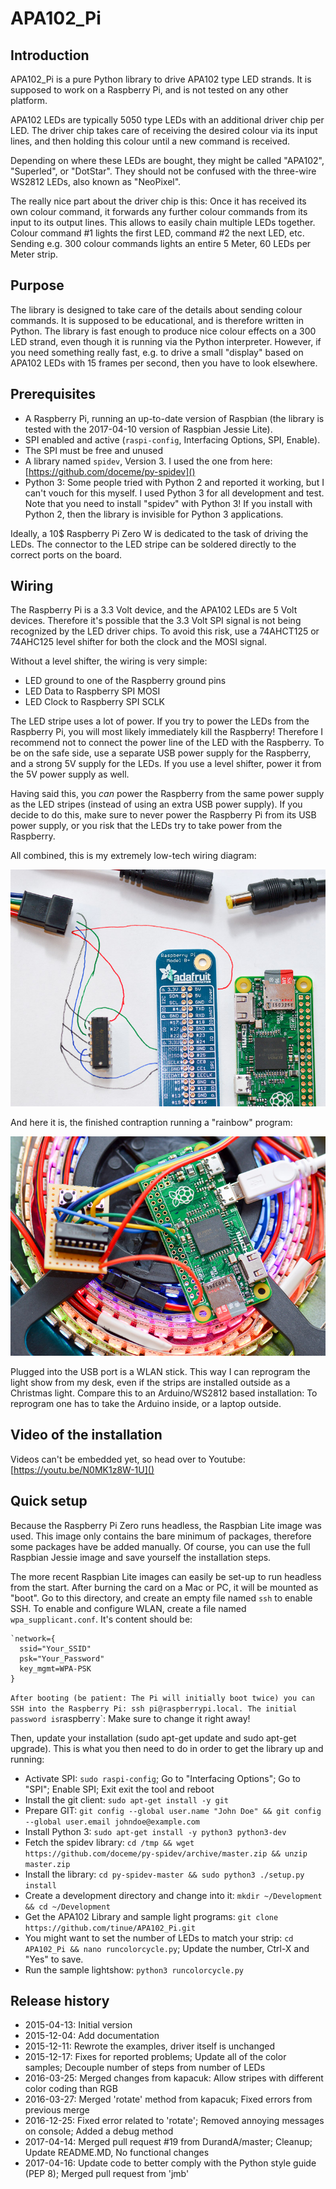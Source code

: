# APA102\_Pi

## Introduction
APA102\_Pi is a pure Python library to drive APA102 type LED strands. It is supposed to work on a Raspberry Pi, and is not tested on any other platform.

APA102 LEDs are typically 5050 type LEDs with an additional driver chip per LED. The driver chip takes care of receiving the desired colour via its input lines, and then holding this colour until a new command is received.

Depending on where these LEDs are bought, they might be called "APA102", "Superled", or "DotStar". They should not be confused with the three-wire WS2812 LEDs, also known as "NeoPixel".

The really nice part about the driver chip is this: Once it has received its own colour command, it forwards any further colour commands from its input to its output lines. This allows to easily chain multiple LEDs together. Colour command #1 lights the first LED, command #2 the next LED, etc. Sending e.g. 300 colour commands lights an entire 5 Meter, 60 LEDs per Meter strip.

## Purpose
The library is designed to take care of the details about sending colour commands. It is supposed to be educational, and is therefore written in Python. The library is fast enough to produce nice colour effects on a 300 LED strand, even though it is running via the Python interpreter. However, if you need something really fast, e.g. to drive a small "display" based on APA102 LEDs with 15 frames per second, then you have to look elsewhere.

## Prerequisites
* A Raspberry Pi, running an up-to-date version of Raspbian (the library is tested with the 2017-04-10 version of Raspbian Jessie Lite).
* SPI enabled and active (`raspi-config`, Interfacing Options, SPI, Enable).
* The SPI must be free and unused
* A library named `spidev`, Version 3. I used the one from here: [https://github.com/doceme/py-spidev]()
* Python 3: Some people tried with Python 2 and reported it working, but I can't vouch for this myself. I used Python 3 for all development and test. Note that you need to install "spidev" with Python 3! If you install with Python 2, then the library is invisible for Python 3 applications.

Ideally, a 10$ Raspberry Pi Zero W is dedicated to the task of driving the LEDs. The connector to the LED stripe can be soldered directly to the correct ports on the board.

## Wiring
The Raspberry Pi is a 3.3 Volt device, and the APA102 LEDs are 5 Volt devices. Therefore it's possible that the 3.3 Volt SPI signal is not being recognized by the LED driver chips. To avoid this risk, use a 74AHCT125 or 74AHC125 level shifter for both the clock and the MOSI signal.

Without a level shifter, the wiring is very simple:
- LED ground to one of the Raspberry ground pins
- LED Data to Raspberry SPI MOSI
- LED Clock to Raspberry SPI SCLK

The LED stripe uses a lot of power. If you try to power the LEDs from the Raspberry Pi, you will most likely immediately kill the Raspberry! Therefore I recommend not to connect the power line of the LED with the Raspberry. To be on the safe side, use a separate USB power supply for the Raspberry, and a strong 5V supply for the LEDs. If you use a level shifter, power it from the 5V power supply as well.

Having said this, you *can* power the Raspberry from the same power supply as the LED stripes (instead of using an extra USB power supply). If you decide to do this, make sure to never power the Raspberry Pi from its USB power supply, or you risk that the LEDs try to take power from the Raspberry.

All combined, this is my extremely low-tech wiring diagram:

![Wiring Diagram][image-1]

And here it is, the finished contraption running a "rainbow" program:

![Raspberry Pi Zero driving APA102 LEDs][image-2]

Plugged into the USB port is a WLAN stick. This way I can reprogram the light show from my desk, even if the strips are installed outside as a Christmas light. Compare this to an Arduino/WS2812 based installation: To reprogram one has to take the Arduino inside, or a laptop outside.

## Video of the installation
Videos can't be embedded yet, so head over to Youtube: [https://youtu.be/N0MK1z8W-1U]()

## Quick setup
Because the Raspberry Pi Zero runs headless, the Raspbian Lite image was used. This image only contains the bare minimum of packages, therefore some packages have be added manually. Of course, you can use the full Raspbian Jessie image and save yourself the installation steps.

The more recent Raspbian Lite images can easily be set-up to run headless from the start. After burning the card on a Mac or PC, it will be mounted as "boot". Go to this directory, and create an empty file named `ssh` to enable SSH. To enable and configure WLAN, create a file named `wpa_supplicant.conf`. It's content should be:
```
`network={
  ssid="Your_SSID"
  psk="Your_Password"
  key_mgmt=WPA-PSK
}
```
`
After booting (be patient: The Pi will initially boot twice) you can SSH into the Raspberry Pi: ssh pi@raspberrypi.local. The initial password is `raspberry`: Make sure to change it right away!

Then, update your installation (sudo apt-get update and sudo apt-get upgrade). This is what you then need to do in order to get the library up and running:
- Activate SPI: `sudo raspi-config`; Go to "Interfacing Options"; Go to "SPI"; Enable SPI; Exit exit the tool and reboot
- Install the git client: `sudo apt-get install -y git`
- Prepare GIT: `git config --global user.name "John Doe" && git config --global user.email johndoe@example.com`
- Install Python 3: `sudo apt-get install -y python3 python3-dev`
- Fetch the spidev library: `cd /tmp && wget https://github.com/doceme/py-spidev/archive/master.zip && unzip master.zip`
- Install the library: `cd py-spidev-master && sudo python3 ./setup.py install`
- Create a development directory and change into it: `mkdir ~/Development && cd ~/Development`
- Get the APA102 Library and sample light programs: `git clone https://github.com/tinue/APA102_Pi.git`
- You might want to set the number of LEDs to match your strip: `cd APA102_Pi && nano runcolorcycle.py`; Update the number, Ctrl-X and "Yes" to save.
- Run the sample lightshow: `python3 runcolorcycle.py`

## Release history
- 2015-04-13: Initial version
- 2015-12-04: Add documentation
- 2015-12-11: Rewrote the examples, driver itself is unchanged
- 2015-12-17: Fixes for reported problems; Update all of the color samples; Decouple number of steps from number of LEDs
- 2016-03-25: Merged changes from kapacuk: Allow stripes with different color coding than RGB
- 2016-03-27: Merged 'rotate' method from kapacuk; Fixed errors from previous merge
- 2016-12-25: Fixed error related to 'rotate'; Removed annoying messages on console; Added a debug method
- 2017-04-14: Merged pull request #19 from DurandA/master; Cleanup; Update README.MD, No functional changes
- 2017-04-16: Update code to better comply with the Python style guide (PEP 8); Merged pull request from 'jmb'



[image-1]:	Wiring.jpg
[image-2]:	Finished.jpg